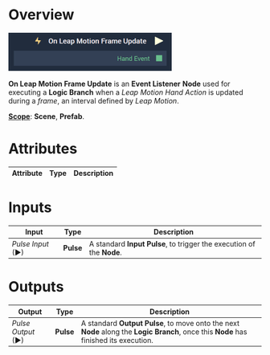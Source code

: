 # Overview

![The On Leap Motion Frame Update Node.](../../../.gitbook/assets/onleapmotionframeupdate.png)

**On Leap Motion Frame Update** is an **Event Listener** **Node** used for executing a **Logic Branch** when a *Leap Motion Hand Action* is updated during a *frame*, an interval defined by *Leap Motion*.

[**Scope**](../../overview.md#scopes): **Scene**, **Prefab**.

# Attributes

|Attribute|Type|Description|
|---|---|---|

# Inputs

|Input|Type|Description|
|---|---|---|
|*Pulse Input* (►)|**Pulse**|A standard **Input Pulse**, to trigger the execution of the **Node**.|

# Outputs

|Output|Type|Description|
|---|---|---|
|*Pulse Output* (►)|**Pulse**|A standard **Output Pulse**, to move onto the next **Node** along the **Logic Branch**, once this **Node** has finished its execution.|


